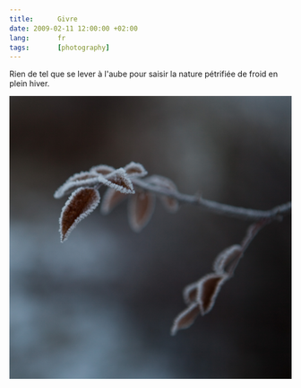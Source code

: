 ```yaml
---
title:      Givre
date: 2009-02-11 12:00:00 +02:00
lang:       fr
tags:       [photography]
---
```


Rien de tel que se lever à l'aube pour saisir la nature pétrifiée de froid en plein hiver.

![](20090110-Givre.jpg)
